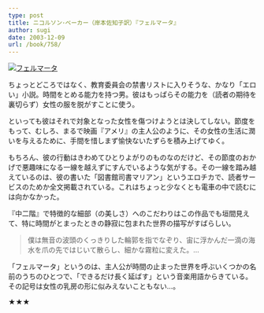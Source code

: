 ```yaml
---
type: post
title: ニコルソン･ベーカー（岸本佐知子訳）『フェルマータ』
author: sugi
date: 2003-12-09
url: /book/758/
---
```

<a href="http://www.amazon.co.jp/exec/obidos/ASIN/4560071241/chezsugi-22/ref=nosim/" onclick="_gaq.push(['_trackEvent', 'outbound-article', 'http://www.amazon.co.jp/exec/obidos/ASIN/4560071241/chezsugi-22/ref=nosim/', '']);" name="amazletlink" target="_blank"><img src="http://i0.wp.com/ec2.images-amazon.com/images/I/41AH6CMPPEL.SL160.jpg?w=660" alt="フェルマータ" class="alignleft" data-recalc-dims="1" /></a>

ちょっとどころではなく、教育委員会の禁書リストに入りそうな、かなり「エロい」小説。時間をとめる能力を持つ男。彼はもっぱらその能力を（読者の期待を裏切らず）女性の服を脱がすことに使う。

といっても彼はそれで対象となった女性を傷つけようとは決してしない。節度をもって、むしろ、まるで映画『アメリ』の主人公のように、その女性の生活に潤いを与えるために、手間を惜しまず愉快ないたずらを積み上げてゆく。

もちろん、彼の行動はきわめてひとりよがりのものなのだけど、その節度のおかげで悪趣味になる一線を越えずにすんでいるような気がする。その一線を踏み越えているのは、彼の書いた「図書館司書マリアン」というエロチカで、読者サービスのためか全文掲載されている。これはちょっと少なくとも電車の中で読むには向かなかった。

『中二階』で特徴的な細部（の美しさ）へのこだわりはこの作品でも垣間見えて、特に時間がとまったときの静寂に包まれた世界の描写がすばらしい。

> 僕は無音の波頭のくっきりした輪郭を指でなぞり、宙に浮かんだ一滴の海水を爪の先ではじいて散らし、細かな霧粒に変えた。...

「フェルマータ」というのは、主人公が時間の止まった世界を呼ぶいくつかの名前のうちのひとつで、「できるだけ長く延ばす」という音楽用語からきている。その記号は女性の乳房の形に似みえないこともない...。

★★★

